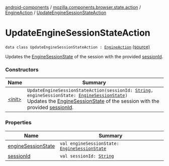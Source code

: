 [android-components](../../../index.md) / [mozilla.components.browser.state.action](../../index.md) / [EngineAction](../index.md) / [UpdateEngineSessionStateAction](./index.md)

# UpdateEngineSessionStateAction

`data class UpdateEngineSessionStateAction : `[`EngineAction`](../index.md) [(source)](https://github.com/mozilla-mobile/android-components/blob/master/components/browser/state/src/main/java/mozilla/components/browser/state/action/BrowserAction.kt#L443)

Updates the [EngineSessionState](../../../mozilla.components.concept.engine/-engine-session-state/index.md) of the session with the provided [sessionId](session-id.md).

### Constructors

| Name | Summary |
|---|---|
| [&lt;init&gt;](-init-.md) | `UpdateEngineSessionStateAction(sessionId: `[`String`](https://kotlinlang.org/api/latest/jvm/stdlib/kotlin/-string/index.html)`, engineSessionState: `[`EngineSessionState`](../../../mozilla.components.concept.engine/-engine-session-state/index.md)`)`<br>Updates the [EngineSessionState](../../../mozilla.components.concept.engine/-engine-session-state/index.md) of the session with the provided [sessionId](session-id.md). |

### Properties

| Name | Summary |
|---|---|
| [engineSessionState](engine-session-state.md) | `val engineSessionState: `[`EngineSessionState`](../../../mozilla.components.concept.engine/-engine-session-state/index.md) |
| [sessionId](session-id.md) | `val sessionId: `[`String`](https://kotlinlang.org/api/latest/jvm/stdlib/kotlin/-string/index.html) |
